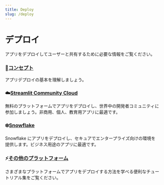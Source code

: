 ```yaml
---
title: Deploy
slug: /deploy
---
```


# デプロイ

アプリをデプロイしてユーザーと共有するために必要な情報をご覧ください。

### 📘[コンセプト](./concepts)
アプリデプロイの基本を理解しましょう。

### ☁️[Streamlit Community Cloud](./community-cloud)
無料のプラットフォームでアプリをデプロイし、世界中の開発者コミュニティに参加しましょう。非商用、個人、教育用アプリに最適です。

### ❄️[Snowflake](./snowflake)
Snowflake にアプリをデプロイし、セキュアでエンタープライズ向けの環境を提供します。ビジネス用途のアプリに最適です。

### ⚡[その他のプラットフォーム](./tutorials)
さまざまなプラットフォームでアプリをデプロイする方法を学べる便利なチュートリアル集をご覧ください。
